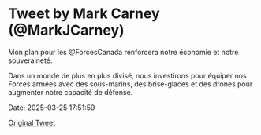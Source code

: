 # Tweet by Mark Carney (@MarkJCarney)

Mon plan pour les @ForcesCanada renforcera notre économie et notre souveraineté.

Dans un monde de plus en plus divisé, nous investirons pour équiper nos Forces armées avec des sous-marins, des brise-glaces et des drones pour augmenter notre capacité de défense.

Date: 2025-03-25 17:51:59

[Original Tweet](https://x.com/MarkJCarney/status/1904592112953229412)
